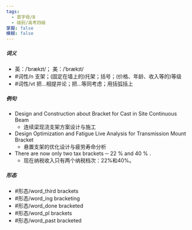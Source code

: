 ```yaml
---
tags:
  - 首字母/B
  - 级别/高考四级
掌握: false
模糊: false
---
```

##### 词义
- 英：/ˈbrækɪt/； 美：/ˈbrækɪt/
- #词性/n  支架；(固定在墙上的)托架；括号；(价格、年龄、收入等的)等级
- #词性/vt  把…相提并论；把…等同考虑；用括弧括上
##### 例句
- Design and Construction about Bracket for Cast in Site Continuous Beam
	- 连续梁现浇支架方案设计与施工
- Design Optimization and Fatigue Live Analysis for Transmission Mount Bracket
	- 悬置支架的优化设计与疲劳寿命分析
- There are now only two tax brackets ─ 22 % and 40 % .
	- 现在纳税收入只有两个纳税档次：22%和40%。
##### 形态
- #形态/word_third brackets
- #形态/word_ing bracketing
- #形态/word_done bracketed
- #形态/word_pl brackets
- #形态/word_past bracketed
